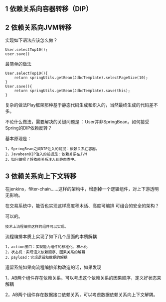 
##  1 依赖关系向容器转移（DIP）


## 2 依赖关系向JVM转移

实现如下语法应该怎么做？

    User.selectTop10();
    user.save()

最简单的做法

    User.selectTop10(){
        return springUtils.getBean(JdbcTemplate).selectPageSize(10);
    }
    User.save(){
        return springUtils.getBean(JdbcTemplate).save(this);
    }
    
复杂的做法Play框架那种基于静态代码生成和织入的，当然最终生成的代码差不多。

    
不论什么做法，需要解决的关键问题是 ：User并非SpringBean。如何接受Spring的DIP依赖反转？

基本原理是：

    1，SpringBean之间DIP注入的前提：依赖关系在容器。
    2，JavabeanDIP注入的前提是：依赖关系在JVM
    3，如何做呢？将依赖关系注入到静态类中。


## 3 依赖关系向上下文转移 

在jenkins，filter-chain……这样的架构中，增删掉一个逻辑组件，对上下游透明无影响。

在交易系统中，能否也实现这样高度积木话、高度可编排 可组合的安全的架构？

可以的。

    技术上流程编排这样的组件可以实现。


流程编排本质上实现了如下几个层面的本质解耦

    1，action接口：实现能力组件的标准化、积木化
    2，状态机：实现语义依赖顺序、因果关系的解耦
    3，payload：实现逻辑和数据的解耦

遗留系统如果向流程编排架构改造的话，如果发现

1，AB两个组件存在依赖关系。可以考虑这个依赖关系的因果顺序，定义好状态来解耦

2，AB两个组件存在数据接口依赖关系，可以考虑数据依赖关系向上下文解耦。


